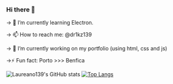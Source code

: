 ### Hi there 👋

-> 🌱 I’m currently learning Electron.

-> 📫 How to reach me: @dr1kz139

-> 🔭 I’m currently working on my portfolio (using html, css and js)

->⚡ Fun fact: Porto >>> Benfica

![Laureano139's GitHub stats](https://github-readme-stats.vercel.app/api?username=Laureano139&show_icons=true&theme=radical) [![Top Langs](https://github-readme-stats.vercel.app/api/top-langs/?username=Laureano139&layout=compact)](https://github.com/Laureano139/github-readme-stats)
